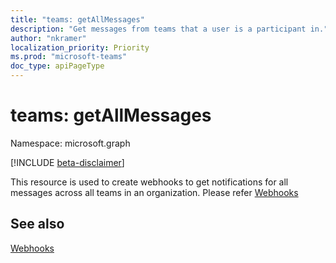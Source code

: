 ```yaml
---
title: "teams: getAllMessages"
description: "Get messages from teams that a user is a participant in."
author: "nkramer"
localization_priority: Priority
ms.prod: "microsoft-teams"
doc_type: apiPageType
---
```


# teams: getAllMessages

Namespace: microsoft.graph

[!INCLUDE [beta-disclaimer](../../includes/beta-disclaimer.md)]

This resource is used to create webhooks to get notifications for all messages across all teams in an organization. Please refer [Webhooks](../resources/webhooks.md)

## See also

[Webhooks](https://docs.microsoft.com/en-us/graph/api/resources/webhooks?view=graph-rest-1.0)
